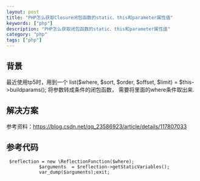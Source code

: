 ```yaml
---
layout: post
title: "PHP怎么获取Closure闭包函数的static、this和parameter属性值"
keywords: ["php"]
description: "PHP怎么获取闭包函数的static、this和parameter属性值"
category: "php"
tags: ["php"]
---
```


## 背景
最近使用tp5时，用到一个 list($where, $sort, $order, $offset, $limit) = $this->buildparams(); 将参数转成条件的闭包函数， 需要将里面的where条件取出来.

## 解决方案
参考资料：https://blog.csdn.net/qq_23586923/article/details/117807033

## 参考代码
```
 $reflection = new \ReflectionFunction($where);
            $arguments  = $reflection->getStaticVariables();
            var_dump($arguments);exit;
```